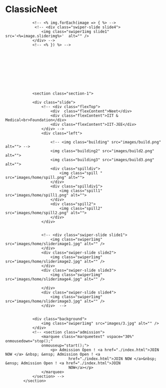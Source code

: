 # ClassicNeet


<!-- <div class="swiper-slide slide1">
					<img class="swiper1img" src="images/home/sliderimage1.jpg" alt="" />
				</div>
				<div class="swiper-slide slide2">
					<img class="swiper1img" src="images/home/sliderimage2.jpg" alt="" />
				</div>
				<div class="swiper-slide slide3">
					<img class="swiper1img" src="images/home/sliderimage4.jpg" alt="" />
	
				</div>
				<div class="swiper-slide slide4">
					<img class="swiper1img" src="images/home/sliderimage3.jpg" alt="" />
				</div> -->
				<!-- <% img.forEach(image => { %> -->
				 <!-- <div class="swiper-slide slide4">
					<img class="swiper1img slide1" src='<%=image.sliderimg%>'  alt="" />
				</div> -->
				<!-- <% }) %> -->










				<section class="section-1">
				
				<div class="slide">
					<!-- <div class="flexTop">
						<div  class="flexContent">Neet</div>
						<div class="flexContent">IIT & Medical<br>Foundation</div>
						<div class="flexContent">IIT-JEE</div>
					</div> -->
					<div class="left">
						
						<!-- <img class="building" src="images/build.png" alt=""> -->
						<img class="building2" src="images/build2.png" alt="">
						<img class="building3" src="images/build3.png" alt="">
						<div class="spilldiv">
							<img class="spill " src="images/home/spill.png" alt="">
						</div>
						<div class="spilldiv1">
							<img class="spill1" src="images/home/spill1.png" alt="">
						</div>
						<div class="spill2">
							<img class="spill2" src="images/home/spill2.png" alt="">
						</div>
					</div>
					
					
					<!-- <div class="swiper-slide slide1">
						<img class="swiper1img" src="images/home/sliderimage1.jpg" alt="" />
					</div>
					<div class="swiper-slide slide2">
						<img class="swiper1img" src="images/home/sliderimage2.jpg" alt="" />
					</div>
					<div class="swiper-slide slide3">
						<img class="swiper1img" src="images/home/sliderimage4.jpg" alt="" />
		
					</div>
					<div class="swiper-slide slide4">
						<img class="swiper1img" src="images/home/sliderimage3.jpg" alt="" />
					</div>  -->
				
				
				<div class="background">
					<img class="swiper1img" src="images/3.jpg" alt="" /> 
				</div>
				<!-- <section class="admission">
					<marquee class="marqueetext" vspace="30%" onmousedown="stop();"
					onmouseup="start();">
						<p> Admission Open ! <a href="./index.html">JOIN NOW </a> &nbsp; &ensp; Admission Open ! <a
								href="./index.html">JOIN NOW </a>&nbsp; &ensp; Admission Open ! <a href="./index.html">JOIN
								NOW</a></p>
					</marquee>
				</section> -->
			</section>
